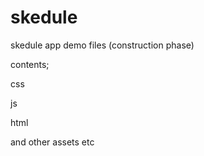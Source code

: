 # skedule
skedule app demo files (construction phase)


contents;

css

js

html


and other assets etc
